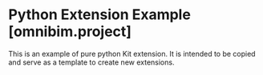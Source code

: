 # Python Extension Example [omnibim.project]

This is an example of pure python Kit extension. It is intended to be copied and serve as a template to create new extensions.

